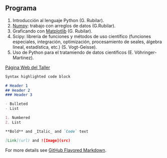 ## Programa

1. Introducción al lenguaje Python (G. Rubilar).
2. [Numpy](http://www.numpy.org): trabajo con arreglos de datos (G.Rubilar).
3. Graficando con [Matplotlib](http://www.matplotlib.org) (G. Rubilar).
4. Scipy: librerı́a de funciones y métodos de uso cientı́fico (funciones especiales, integración, optimización, procesamiento de seales, álgebra lineal, estadı́stica, etc.) (S. Vogt-Geisse).
5. Uso de Python para el tratamiendo de datos cientı́ficos (E. Vöhringer-Martinez).

[Página Web del Taller](https://gfrubi.github.io/TP17/)


```markdown
Syntax highlighted code block

# Header 1
## Header 2
### Header 3

- Bulleted
- List

1. Numbered
2. List

**Bold** and _Italic_ and `Code` text

[Link](url) and ![Image](src)
```

For more details see [GitHub Flavored Markdown](https://guides.github.com/features/mastering-markdown/).
